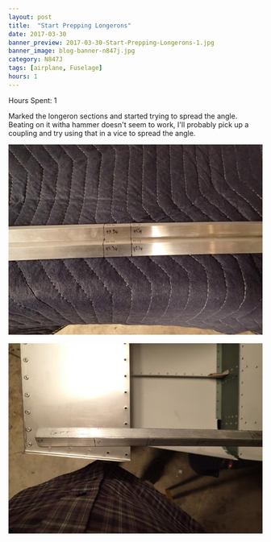 ```yaml
---
layout: post
title:  "Start Prepping Longerons"
date: 2017-03-30
banner_preview: 2017-03-30-Start-Prepping-Longerons-1.jpg
banner_image: blog-banner-n847j.jpg
category: N847J
tags: [airplane, Fuselage]
hours: 1
---
```



Hours Spent: 1

Marked the longeron sections and started trying to spread the angle.  Beating on it witha  hammer doesn't seem to work, I'll probably pick up a coupling and try using that in a vice to spread the angle.

![](/assets/images/2017-03-30-Start-Prepping-Longerons-1.jpg)

![](/assets/images/2017-03-30-Start-Prepping-Longerons-2.jpg)

